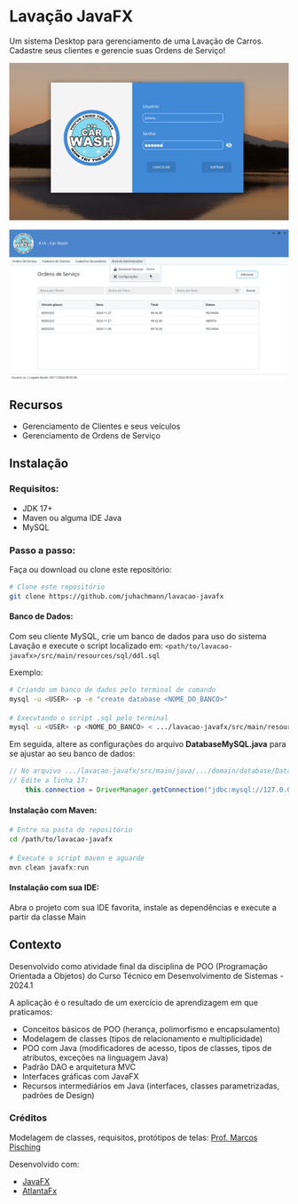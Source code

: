 # Lavação JavaFX

Um sistema Desktop para gerenciamento de uma Lavação de Carros. Cadastre seus clientes e gerencie suas Ordens de Serviço!

![Tela de Login](/docs/login.png "Login")

![Tela principal da aplicação](/docs/tela2.png "Telas principais")

## Recursos
- Gerenciamento de Clientes e seus veículos
- Gerenciamento de Ordens de Serviço

## Instalação

### Requisitos: 

- JDK 17+
- Maven ou alguma IDE Java
- MySQL

### Passo a passo:

Faça ou download ou clone este repositório:
```bash
# Clone este repositório
git clone https://github.com/juhachmann/lavacao-javafx
```

#### Banco de Dados:

Com seu cliente MySQL, crie um banco de dados para uso do sistema Lavação e execute o script localizado em:
`<path/to/lavacao-javafx>/src/main/resources/sql/ddl.sql`

Exemplo:
```bash
# Criando um banco de dados pelo terminal de comando
mysql -u <USER> -p -e "create database <NOME_DO_BANCO>"

# Executando o script .sql pelo terminal
mysql -u <USER> -p <NOME_DO_BANCO> < .../lavacao-javafx/src/main/resources/sql/ddl.sql
```

Em seguida, altere as configurações do arquivo **DatabaseMySQL.java** para se ajustar ao seu banco de dados:


```java
// No arquivo .../lavacao-javafx/src/main/java/.../domain/database/DatabaseMySQL.java
// Edite a linha 17: 
	this.connection = DriverManager.getConnection("jdbc:mysql://127.0.0.1/<SEU_BANCO_DE_DADOS>", "<USUARIO>","<SENHA>");
```

#### Instalação com Maven:

```bash
# Entre na pasta do repositório
cd /path/to/lavacao-javafx

# Execute o script maven e aguarde
mvn clean javafx:run
```

#### Instalação com sua IDE:

Abra o projeto com sua IDE favorita, instale as dependências e execute a partir da classe Main

## Contexto
Desenvolvido como atividade final da disciplina de POO (Programação Orientada a Objetos) do Curso Técnico em Desenvolvimento de Sistemas - 2024.1

A aplicação é o resultado de um exercício de aprendizagem em que praticamos: 
- Conceitos básicos de POO (herança, polimorfismo e encapsulamento)
- Modelagem de classes (tipos de relacionamento e multiplicidade)
- POO com Java (modificadores de acesso, tipos de classes, tipos de atributos, exceções na linguagem Java)
- Padrão DAO e arquitetura MVC
- Interfaces gráficas com JavaFX
- Recursos intermediários em Java (interfaces, classes parametrizadas, padrões de Design)
  
### Créditos
Modelagem de classes, requisitos, protótipos de telas: [Prof. Marcos Pisching](https://github.com/mpisching)

Desenvolvido com: 
- [JavaFX](https://openjfx.io/)
- [AtlantaFx](https://github.com/mkpaz/atlantafx)
